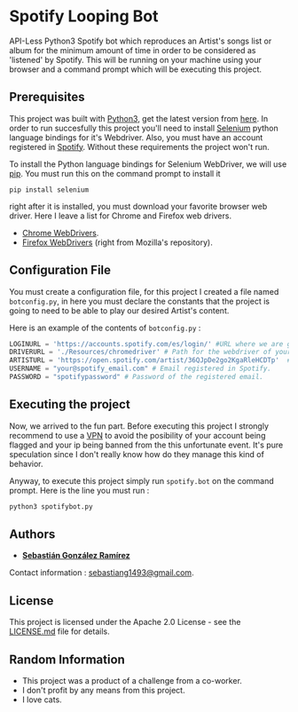 # Spotify Looping Bot

API-Less Python3 Spotify bot which reproduces an Artist's songs list or album for the minimum amount of time in order to be considered as 'listened' by Spotify. This will be running on your machine using your browser and a command prompt which will be executing this project.

## Prerequisites

This project was built with [Python3](https://www.python.org/), get the latest version from [here](https://www.python.org/downloads/).
In order to run succesfully this project you'll need to install  [Selenium](https://www.selenium.dev/) python language bindings for it's Webdriver. Also, you must have an account registered in [Spotify](https://www.spotify.com/). Without these requirements the project won't run.

To install the Python language bindings for Selenium WebDriver, we will use [pip](https://pypi.org/project/pip/). You must run this on the command prompt to install it 
```
pip install selenium
```
right after it is installed, you must download your favorite browser web driver. Here I leave a list for Chrome and Firefox web drivers.

* [Chrome WebDrivers](https://chromedriver.chromium.org/downloads).
* [Firefox WebDrivers](https://github.com/mozilla/geckodriver/releases) (right from Mozilla's repository).

## Configuration File

You must create a configuration file, for this project I created a file named `botconfig.py`, in here you must declare the constants that the project is going to need to be able to play our desired Artist's content.

Here is an example of the contents of `botconfig.py` : 

```python
LOGINURL = 'https://accounts.spotify.com/es/login/' #URL where we are going to log in.
DRIVERURL = './Resources/chromedriver' # Path for the webdriver of your choice.
ARTISTURL = 'https://open.spotify.com/artist/36QJpDe2go2KgaRleHCDTp'  # Artist URL.
USERNAME = "your@spotify_email.com" # Email registered in Spotify.
PASSWORD = "spotifypassword" # Password of the registered email.
```

## Executing the project

Now, we arrived to the fun part.  Before executing this project I strongly recommend to use a [VPN](https://en.wikipedia.org/wiki/Virtual_private_network) to avoid the posibility of your account being flagged and your ip being banned from the this unfortunate event. It's pure speculation since I don't really know how do they manage this kind of behavior. 

Anyway, to execute this project simply run ```spotify.bot``` on the command prompt. Here is the line you must run :
```python
python3 spotifybot.py
```
## Authors

* [**Sebastián González Ramírez**](https://github.com/sgonzalezr94) 

Contact information : sebastiang1493@gmail.com.

## License

This project is licensed under the Apache 2.0 License - see the [LICENSE.md](LICENSE.md) file for details.

## Random Information

* This project was a product of a challenge from a co-worker.
* I don't profit by any means from this project.
* I love cats.

